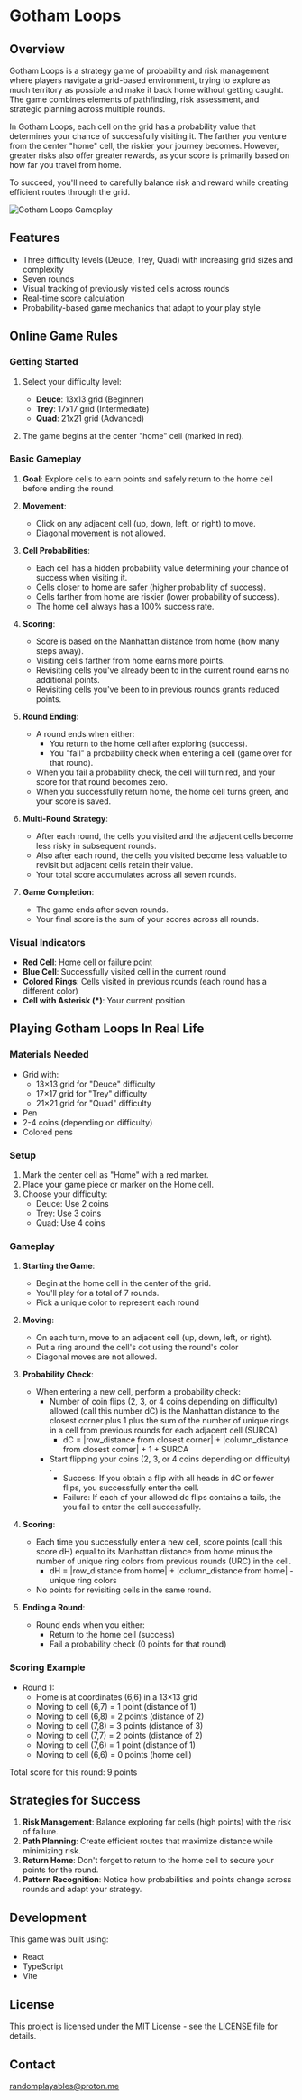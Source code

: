 # Gotham Loops

## Overview

Gotham Loops is a strategy game of probability and risk management where players navigate a grid-based environment, trying to explore as much territory as possible and make it back home without getting caught. The game combines elements of pathfinding, risk assessment, and strategic planning across multiple rounds.

In Gotham Loops, each cell on the grid has a probability value that determines your chance of successfully visiting it. The farther you venture from the center "home" cell, the riskier your journey becomes. However, greater risks also offer greater rewards, as your score is primarily based on how far you travel from home.

To succeed, you'll need to carefully balance risk and reward while creating efficient routes through the grid.

![Gotham Loops Gameplay](./public/gothamloops_shot.png)

## Features

- Three difficulty levels (Deuce, Trey, Quad) with increasing grid sizes and complexity
- Seven rounds
- Visual tracking of previously visited cells across rounds
- Real-time score calculation
- Probability-based game mechanics that adapt to your play style

## Online Game Rules

### Getting Started

1. Select your difficulty level:
   - **Deuce**: 13x13 grid (Beginner)
   - **Trey**: 17x17 grid (Intermediate)
   - **Quad**: 21x21 grid (Advanced)

2. The game begins at the center "home" cell (marked in red).

### Basic Gameplay

1. **Goal**: Explore cells to earn points and safely return to the home cell before ending the round.

2. **Movement**:
   - Click on any adjacent cell (up, down, left, or right) to move.
   - Diagonal movement is not allowed.
   
3. **Cell Probabilities**:
   - Each cell has a hidden probability value determining your chance of success when visiting it.
   - Cells closer to home are safer (higher probability of success).
   - Cells farther from home are riskier (lower probability of success).
   - The home cell always has a 100% success rate.

4. **Scoring**:
   - Score is based on the Manhattan distance from home (how many steps away).
   - Visiting cells farther from home earns more points.
   - Revisiting cells you've already been to in the current round earns no additional points.
   - Revisiting cells you've been to in previous rounds grants reduced points.

5. **Round Ending**:
   - A round ends when either:
     - You return to the home cell after exploring (success).
     - You "fail" a probability check when entering a cell (game over for that round).
   - When you fail a probability check, the cell will turn red, and your score for that round becomes zero.
   - When you successfully return home, the home cell turns green, and your score is saved.

6. **Multi-Round Strategy**:
   - After each round, the cells you visited and the adjacent cells become less risky in subsequent rounds.
   - Also after each round, the cells you visited become less valuable to revisit but adjacent cells retain their value.
   - Your total score accumulates across all seven rounds.

7. **Game Completion**:
   - The game ends after seven rounds.
   - Your final score is the sum of your scores across all rounds.

### Visual Indicators

- **Red Cell**: Home cell or failure point
- **Blue Cell**: Successfully visited cell in the current round
- **Colored Rings**: Cells visited in previous rounds (each round has a different color)
- **Cell with Asterisk (*)**: Your current position

## Playing Gotham Loops In Real Life

### Materials Needed

- Grid with:
  - 13×13 grid for "Deuce" difficulty
  - 17×17 grid for "Trey" difficulty
  - 21×21 grid for "Quad" difficulty
- Pen
- 2-4 coins (depending on difficulty)
- Colored pens

### Setup

1. Mark the center cell as "Home" with a red marker.
2. Place your game piece or marker on the Home cell.
3. Choose your difficulty:
   - Deuce: Use 2 coins
   - Trey: Use 3 coins
   - Quad: Use 4 coins

### Gameplay

1. **Starting the Game**:
   - Begin at the home cell in the center of the grid.
   - You'll play for a total of 7 rounds.
   - Pick a unique color to represent each round

2. **Moving**:
   - On each turn, move to an adjacent cell (up, down, left, or right).
   - Put a ring around the cell's dot using the round's color
   - Diagonal moves are not allowed.

3. **Probability Check**:
   - When entering a new cell, perform a probability check:
     - Number of coin flips (2, 3, or 4 coins depending on difficulty) allowed (call this number dC) is the Manhattan distance to the closest corner plus 1 plus the sum of the number of unique rings in a cell from previous rounds for each adjacent cell (SURCA)
       - dC = |row_distance from closest corner| + |column_distance from closest corner| + 1 + SURCA
     - Start flipping your coins (2, 3, or 4 coins depending on difficulty) .
       - Success: If you obtain a flip with all heads in dC or fewer flips, you successfully enter the cell.
       - Failure: If each of your allowed dc flips contains a tails, the you fail to enter the cell successfully.

4. **Scoring**:
   - Each time you successfully enter a new cell, score points (call this score dH) equal to its Manhattan distance from home minus the number of unique ring colors from previous rounds (URC) in the cell.
     - dH = |row_distance from home| + |column_distance from home| - unique ring colors
   - No points for revisiting cells in the same round.

5. **Ending a Round**:
   - Round ends when you either:
     - Return to the home cell (success)
     - Fail a probability check (0 points for that round)

### Scoring Example

- Round 1:
  - Home is at coordinates (6,6) in a 13×13 grid
  - Moving to cell (6,7) = 1 point (distance of 1)
  - Moving to cell (6,8) = 2 points (distance of 2)
  - Moving to cell (7,8) = 3 points (distance of 3)
  - Moving to cell (7,7) = 2 points (distance of 2)
  - Moving to cell (7,6) = 1 point (distance of 1)
  - Moving to cell (6,6) = 0 points (home cell)

Total score for this round: 9 points

## Strategies for Success

1. **Risk Management**: Balance exploring far cells (high points) with the risk of failure.
2. **Path Planning**: Create efficient routes that maximize distance while minimizing risk.
3. **Return Home**: Don't forget to return to the home cell to secure your points for the round.
4. **Pattern Recognition**: Notice how probabilities and points change across rounds and adapt your strategy.

## Development

This game was built using:
- React
- TypeScript
- Vite

## License

This project is licensed under the MIT License - see the [LICENSE](LICENSE) file for details.

## Contact

randomplayables@proton.me
